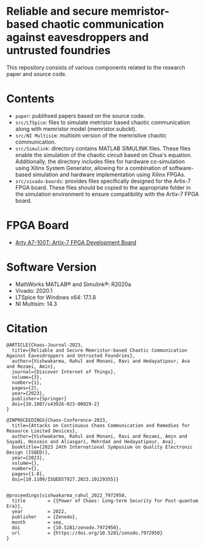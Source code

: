 # Reliable and secure memristor-based chaotic communication against eavesdroppers and untrusted foundries </br>
This repository consists of various components related to the research paper and source code.  </br>

# Contents </br>
* `paper`: publihsed papers based on the source code.  </br>
* `src/LTSpice`: files to simulate metristor based chaotic communication along with memristor model (memristor.subckt). </br>
* `src/NI Multisim`: multisim version of the memristive chaotic communication. </br>
* `src/Simulink`: directory contains MATLAB SIMULINK files. These files enable the simulation of the chaotic circuit based on Chua's equation. Additionally, the directory includes files for hardware co-simulation using Xilinx System Generator, allowing for a combination of software-based simulation and hardware implementation using Xilinx FPGAs. </br>
* `src/vivado-boards`: provides files specifically designed for the Artix-7 FPGA board. These files should be copied to the appropriate folder in the simulation environment to ensure compatibility with the Artix-7 FPGA board. </br>

# FPGA Board </br>
* [Arty A7-100T: Artix-7 FPGA Development Board](https://digilent.com/shop/arty-a7-100t-artix-7-fpga-development-board/)
# Software Version </br>
* MathWorks MATLAB® and Simulink®: R2020a </br>
* Vivado: 2020.1 </br>
* LTSpice for Windows x64: 17.1.8 </br>
* NI Multisim: 14.3 </br>

# Citation
```
@ARTICLE{Chaos-Journal-2023,
  title={Reliable and Secure Memristor-based Chaotic Communication Against Eavesdroppers and Untrusted Foundries},
  author={Vishwakarma, Rahul and Monani, Ravi and Hedayatipour, Ava and Rezaei, Amin},
  journal={Discover Internet of Things},
  volume={3},
  number={1},
  pages={2},
  year={2023},
  publisher={Springer}
  doi={10.1007/s43926-023-00029-2}
}

@INPROCEEDINGS{Chaos-Conference-2023,
  title={Attacks on Continuous Chaos Communication and Remedies for Resource Limited Devices},
  author={Vishwakarma, Rahul and Monani, Ravi and Rezaei, Amin and Sayadi, Hossein and Aliasgari, Mehrdad and Hedayatipour, Ava},
  booktitle={2023 24th International Symposium on Quality Electronic Design (ISQED)},   
  year={2023},
  volume={},
  number={},
  pages={1-8},
  doi={10.1109/ISQED57927.2023.10129355}}


@proceedings{vishwakarma_rahul_2022_7972950,
  title        = {{Power of Chaos: Long-term Security for Post-quantum Era}},
  year         = 2022,
  publisher    = {Zenodo},
  month        = sep,
  doi          = {10.5281/zenodo.7972950},
  url          = {https://doi.org/10.5281/zenodo.7972950}
}
```

